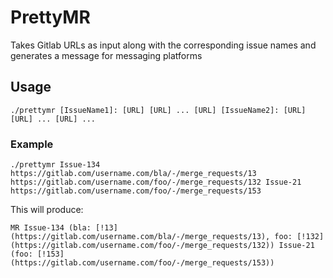# PrettyMR
Takes Gitlab URLs as input along with the corresponding issue names and generates a message for messaging platforms

## Usage

```
./prettymr [IssueName1]: [URL] [URL] ... [URL] [IssueName2]: [URL] [URL] ... [URL] ...
```

### Example

```
./prettymr Issue-134 https://gitlab.com/username.com/bla/-/merge_requests/13 https://gitlab.com/username.com/foo/-/merge_requests/132 Issue-21 https://gitlab.com/username.com/foo/-/merge_requests/153
```

This will produce:
```
MR Issue-134 (bla: [!13](https://gitlab.com/username.com/bla/-/merge_requests/13), foo: [!132](https://gitlab.com/username.com/foo/-/merge_requests/132)) Issue-21 (foo: [!153](https://gitlab.com/username.com/foo/-/merge_requests/153))
```
